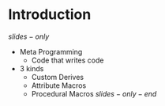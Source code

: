 # Introduction
$slides-only$
- Meta Programming
  - Code that writes code
- 3 kinds
  - Custom Derives
  - Attribute Macros
  - Procedural Macros
$slides-only-end$